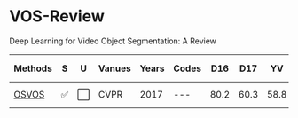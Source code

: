# VOS-Review
Deep Learning for Video Object Segmentation: A Review

|Methods		|S|U|Vanues	|Years	|Codes	|D16|D17|YV|Brief Contribution(s)|
|---			|---|---|---		|---	|---	|---|---|---|---|
|<a href="https://github.com/kmaninis/OSVOS-PyTorch" target="_blank"> OSVOS </a>|:white_check_mark:|:white_large_square:|CVPR		|2017	|---	|80.2|60.3|58.8|Online fine-tuning|

